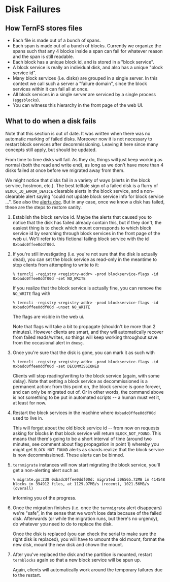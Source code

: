 # Disk Failures

## How TernFS stores files

* Each file is made out of a bunch of spans.
* Each span is made out of a bunch of blocks. Currently we organize the spans such that any 4 blocks inside a span can fail for whatever reason and the span is still readable.
* Each block has a unique block id, and is stored in a "block service".
* A block service is really an individual disk, and also has a unique "block service id".
* Many block services (i.e. disks) are grouped in a single server. In this context we call such a server a "failure domain", since the block services within it can fail all at once.
* All block services in a single server are serviced by a single process (`eggsblocks`).
* You can witness this hierarchy in the front page of the web UI.

## What to do when a disk fails

Note that this section is out of date. It was written when there was no automatic marking of failed disks. Moreover now it is not necessary to restart block services after decommissioning. Leaving it here since many concepts still apply, but should be updated.

From time to time disks will fail. As they do, things will just keep working as normal (both the read and write end), as long as we don't have more than 4 disks failed at once before we migrated away from them.

We might notice that disks fail in a variety of ways (alerts in the block service, hostmon, etc.). The best telltale sign of a failed disk is a flurry of `BLOCK_IO_ERROR_DEVICE` clearable alerts in the block service, and a non-clearable alert saying "could not update block service info for block service ...". See also  the [alerts doc](https://github.com/XTXMarkets/ternfs/blob/main/docs/alerts.md). But in any case, once we know a disk has failed, these are the steps to restore sanity.

1. Establish the block service id. Maybe the alerts that caused you to notice that the disk has failed already contain this, but if they don't, the easiest thing is to check which mount corresponds to which block service id by searching through block services in the front page of the web ui. We'll refer to this fictional failing block service with the id `0xbadc0ffee0ddf00d`.

1. If you're still investigating (i.e. you're not sure that the disk is actually dead), you can set the block service as read-only in the meantime to stop clients from attempting to write to it:

       % terncli -registry <registry-addr> -prod blockservice-flags -id 0xbadc0ffee0ddf00d -set NO_WRITE

    If you realize that the block service is actually fine, you can remove the `NO_WRITE` flag with

       % terncli -registry <registry-addr> -prod blockservice-flags -id 0xbadc0ffee0ddf00d -unset NO_WRITE

    The flags are visible in the web ui.

    Note that flags will take a bit to propagate (shouldn't be more than 2 minutes). However clients are smart, and they will automatically recover from failed reads/writes, so things will keep working throughout save from the occasional alert in `dmesg`.

1. Once you're sure that the disk is gone, you can mark it as such with

       % terncli -registry <registry-addr> -prod blockservice-flags -id 0xbadc0ffee0ddf00d -set DECOMMISSIONED

    Clients will stop reading/writing to the block service (again, with some delay). Note that setting a block service as decommissioned is a permanent action: from this point on, the block service is gone forever, and can only be migrated out of. Or in other words, the command above is not something to be put in automated scripts -- a human must vet it, at least for now.

1. Restart the block services in the machine where `0xbadc0ffee0ddf00d` used to live in.

    This will forget about the old block service id -- from now on requests asking for blocks in that block service will return `BLOCK_NOT_FOUND`. This means that there's going to be a short interval of time (around two minutes, see comment about flag propagation in point 1) whereby you might get `BLOCK_NOT_FOUND` alerts as shards realize that the block service is now decommissioned. These alerts can be binned.

1. `ternmigrate` instances will now start migrating the block service, you'll get a non-alerting alert such as

       % migrate.go:238 0xbadc0ffee0ddf00d: migrated 306565.72MB in 414548 blocks in 394912 files, at 1129.97MB/s (recent), 1021.56MB/s (overall)

    informing you of the progress.

1. Once the migration finishes (i.e. once the `ternmigrate` alert disappears) we're "safe", in the sense that we won't lose data because of the failed disk. Afterwards (or while the migration runs, but there's no urgency), do whatever you need to do to replace the disk.

    Once the disk is replaced (you can check the serial to make sure the right disk is replaced), you will have to umount the old mount, format the new disk, mount the new disk and chown the mount.

1. After you've replaced the disk and the partition is mounted, restart `ternblocks` again so that a new block service will be spun up.

    Again, clients will automatically work around the temporary failures due to the restart.
